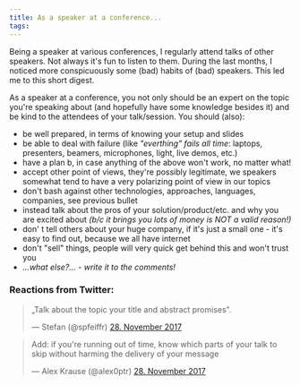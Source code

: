 ```yaml
---
title: As a speaker at a conference...
tags:
---
```


Being a speaker at various conferences, I regularly attend talks of other speakers.
Not always it's fun to listen to them.
During the last months, I noticed more conspicuously some (bad) habits of (bad) speakers.
This led me to this short digest.

As a speaker at a conference, you not only should be an expert on the topic you're speaking about (and hopefully have some knowledge besides it) and be kind to the attendees of your talk/session.
You should (also):

- be well prepared, in terms of knowing your setup and slides
- be able to deal with failure (like _"everthing" fails all time_: laptops, presenters, beamers, microphones, light, live demos, etc.)
- have a plan b, in case anything of the above won't work, no matter what!
- accept other point of views, they're possibly legitimate, we speakers somewhat tend to have a very polarizing point of view in our topics
- don't bash against other technologies, approaches, languages, companies, see previous bullet
- instead talk about the pros of your solution/product/etc. and why you are excited about _(b/c it brings you lots of money is NOT a valid reason!)_
- don' t tell others about your huge company, if it's just a small one - it's easy to find out, because we all have internet
- don't "sell" things, people will very quick get behind this and won't trust you
- _...what else?... - write it to the comments!_


### Reactions from Twitter:

<blockquote class="twitter-tweet" data-lang="de"><p lang="en" dir="ltr">„Talk about the topic your title and abstract promises&quot;.</p>&mdash; Stefan (@spfeiffr) <a href="https://twitter.com/spfeiffr/status/935508982722068481?ref_src=twsrc%5Etfw">28. November 2017</a></blockquote>
<script async src="https://platform.twitter.com/widgets.js" charset="utf-8"></script>

<blockquote class="twitter-tweet" data-lang="de"><p lang="en" dir="ltr">Add: if you&#39;re running out of time, know which parts of your talk to skip without harming the delivery of your message</p>&mdash; Alex Krause (@alex0ptr) <a href="https://twitter.com/alex0ptr/status/935529881970061312?ref_src=twsrc%5Etfw">28. November 2017</a></blockquote>
<script async src="https://platform.twitter.com/widgets.js" charset="utf-8"></script>
